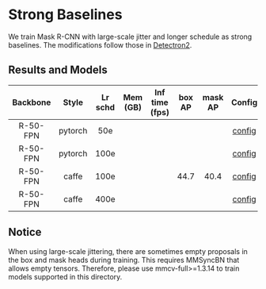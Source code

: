 # Strong Baselines

<!-- [OTHERS] -->

We train Mask R-CNN with large-scale jitter and longer schedule as strong baselines.
The modifications follow those in [Detectron2](https://github.com/facebookresearch/detectron2/tree/master/configs/new_baselines).

## Results and Models

| Backbone |  Style  | Lr schd | Mem (GB) | Inf time (fps) | box AP | mask AP |                                       Config                                       |         Download         |
| :------: | :-----: | :-----: | :------: | :------------: | :----: | :-----: | :--------------------------------------------------------------------------------: | :----------------------: |
| R-50-FPN | pytorch |   50e   |          |                |        |         |    [config](mask-rcnn_r50_fpn_rpn-2conv_4conv1fc_syncbn-all_lsj-50e_coco.py)     | [model](<>) \| [log](<>) |
| R-50-FPN | pytorch |  100e   |          |                |        |         |    [config](mask-rcnn_r50_fpn_rpn-2conv_4conv1fc_syncbn-all_lsj-100e_coco.py)    | [model](<>) \| [log](<>) |
| R-50-FPN |  caffe  |  100e   |          |                |  44.7  |  40.4   | [config](mask-rcnn_r50-caffe_fpn_rpn-2conv_4conv1fc_syncbn-all_lsj-100e_coco.py) | [model](<>) \| [log](<>) |
| R-50-FPN |  caffe  |  400e   |          |                |        |         | [config](mask-rcnn_r50-caffe_fpn_rpn-2conv_4conv1fc_syncbn-all_lsj-400e_coco.py) | [model](<>) \| [log](<>) |

## Notice

When using large-scale jittering, there are sometimes empty proposals in the box and mask heads during training.
This requires MMSyncBN that allows empty tensors. Therefore, please use mmcv-full>=1.3.14 to train models supported in this directory.
